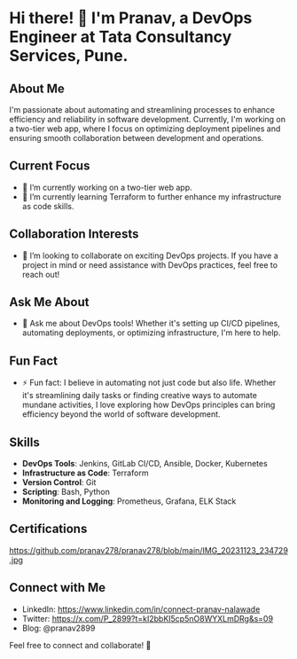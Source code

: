 # Hi there! 👋 I'm Pranav, a DevOps Engineer at Tata Consultancy Services, Pune.

## About Me
I'm passionate about automating and streamlining processes to enhance efficiency and reliability in software development. Currently, I'm working on a two-tier web app, where I focus on optimizing deployment pipelines and ensuring smooth collaboration between development and operations.

## Current Focus
- 🔭 I’m currently working on a two-tier web app.
- 🌱 I’m currently learning Terraform to further enhance my infrastructure as code skills.

## Collaboration Interests
- 👯 I’m looking to collaborate on exciting DevOps projects. If you have a project in mind or need assistance with DevOps practices, feel free to reach out!

## Ask Me About
- 💬 Ask me about DevOps tools! Whether it's setting up CI/CD pipelines, automating deployments, or optimizing infrastructure, I'm here to help.

## Fun Fact
- ⚡ Fun fact: I believe in automating not just code but also life. Whether it's streamlining daily tasks or finding creative ways to automate mundane activities, I love exploring how DevOps principles can bring efficiency beyond the world of software development.

## Skills

- **DevOps Tools**: Jenkins, GitLab CI/CD, Ansible, Docker, Kubernetes
- **Infrastructure as Code**: Terraform
- **Version Control**: Git
- **Scripting**: Bash, Python
- **Monitoring and Logging**: Prometheus, Grafana, ELK Stack

## Certifications
https://github.com/pranav278/pranav278/blob/main/IMG_20231123_234729.jpg
## Connect with Me

- LinkedIn: https://www.linkedin.com/in/connect-pranav-nalawade
- Twitter: https://x.com/P_2899?t=kI2bbKI5cp5nO8WYXLmDRg&s=09
- Blog: @pranav2899

Feel free to connect and collaborate! 🚀
